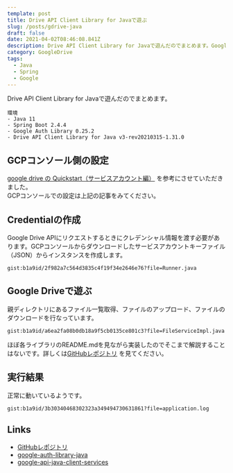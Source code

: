 ```yaml
---
template: post
title: Drive API Client Library for Javaで遊ぶ
slug: /posts/gdrive-java
draft: false
date: 2021-04-02T08:46:08.841Z
description: Drive API Client Library for Javaで遊んだのでまとめます。Google Driveのファイル一覧取得、ファイルのアップロード、ファイルのダウンロードを行なっています。
category: GoogleDrive
tags:
  - Java
  - Spring
  - Google
---
```

Drive API Client Library for Javaで遊んだのでまとめます。

```
環境
- Java 11
- Spring Boot 2.4.4
- Google Auth Library 0.25.2
- Drive API Client Library for Java v3-rev20210315-1.31.0
```

## GCPコンソール側の設定
[google drive の Quickstart（サービスアカウント編）](https://playwithgoogleapi.hatenablog.com/entry/2019/06/30/133415) を参考にさせていただきました。\
GCPコンソールでの設定は上記の記事をみてください。

## Credentialの作成
Google Drive APIにリクエストするときにクレデンシャル情報を渡す必要があります。GCPコンソールからダウンロードしたサービスアカウントキーファイル（JSON）からインスタンスを作成します。

`gist:b1a9id/2f982a7c564d3835c4f19f34e2646e76?file=Runner.java`   

## Google Driveで遊ぶ
親ディレクトリにあるファイル一覧取得、ファイルのアップロード、ファイルのダウンロードを行なっています。

`gist:b1a9id/a6ea2fa08b0db18a9f5cb0135ce801c3?file=FileServiceImpl.java`   

ほぼ各ライブラリのREADME.mdを見ながら実装したのでそこまで解説することはないです。詳しくは[GitHubレポジトリ](https://github.com/b1a9id/google-drive-sandbox) を見てください。

## 実行結果
正常に動いているようです。

`gist:b1a9id/3b30340468302323a349494730631861?file=application.log`  

## Links
- [GitHubレポジトリ](https://github.com/b1a9id/google-drive-sandbox)
- [google-auth-library-java](https://github.com/googleapis/google-auth-library-java)
- [google-api-java-client-services](https://github.com/googleapis/google-api-java-client-services/tree/master/clients/google-api-services-drive/v3)
